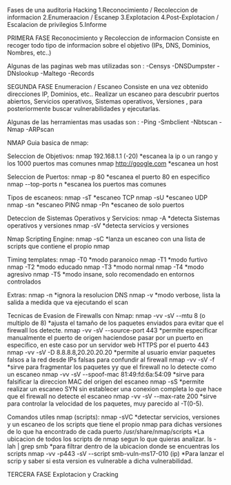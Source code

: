 Fases de una auditoria Hacking
  1.Reconocimiento / Recoleccion de informacion 
  2.Enumeraacion / Escanep
  3.Explotacion
  4.Post-Explotacion / Escalacion de privilegios 
  5.Informe



PRIMERA FASE 
Reconocimiento y Recoleccion de informacion
Consiste en recoger todo tipo de informacion sobre el objetivo (IPs, DNS, Dominios, Nombres, etc..)

Algunas de las paginas web mas utilizadas son :
-Censys
-DNSDumpster
-DNslookup
-Maltego
-Records


SEGUNDA FASE
Enumeracion / Escaneo
Consiste en una vez obtenido direcciones IP, Dominios, etc.. Realizar un escaneo para descubrir puertos abiertos, Servicios operativos, Sistemas operativos, Versiones , para posteriormente buscar vulnerabilidades y ejecutarlas.

Algunas de las herramientas mas usadas son :
-Ping
-Smbclient
-Nbtscan
-Nmap
-ARPscan

NMAP
Guia basica de nmap:

Seleccion de Objetivos:
nmap 192.168.1.1 (-20)    *escanea la ip o un rango y los 1000 puertos mas comunes
nmap http://google.com    *escanea un host

Seleccion de Puertos:
nmap -p 80           *escanea el puerto 80 en especifico
nmap --top-ports n   *escanea los puertos mas comunes

Tipos de escaneos:
nmap -sT   *escaneo TCP
nmap -sU   *escaneo UDP
nmap -sn   *escaneo PING
nmap -Pn   *escaneo de solo puertos

Deteccion de Sistemas Operativos y Servicios:
nmap -A    *detecta Sistemas operativos y versiones
nmap -sV   *detecta servicios y versiones

Nmap Scripting Engine:
nmap -sC   *lanza un escaneo con una lista de scripts que contiene el propio nmap

Timing templates:
nmap -T0   *modo paranoico
nmap -T1   *modo furtivo
nmap -T2   *modo educado
nmap -T3   *modo normal
nmap -T4   *modo agresivo
nmap -T5   *modo insane, solo recomendado en entornos controlados

Extras:
nmap -n     *ignora la resolucion DNS
nmap -v     *modo verbose, lista la salida a medida que va ejecutando el scan

Tecnicas de Evasion de Firewalls con Nmap:
nmap -vv -sV --mtu 8 (o multiplo de 8)       *ajusta el tamaño de los paquetes enviados para evitar que el firewall los detecte.
nmap -vv -sV --source-port 443               *permite especificar manualmente el puerto de origen haciendose pasar por un puerto en especifico, en  este caso por un servidor web HTTPS por el puerto 443
nmap -vv -sV -D 8.8.8.8,20.20.20.20        *permite al usuario enviar paquetes falsos a la red desde IPs falsas para confundir al firewall
nmap -vv -sV -f                              *sirve para fragmentar los paquetes yy que el firewall no lo detecte como un escaneo
nmap -vv -sV --spoof-mac 81:49:fd:6a:54:09   *sirve para falsificar la direccion MAC del origen del escaneo
nmap -sS                                     *permite realizar un escaneo SYN sin establecer una conexion completa lo que hace que el firewall no detecte el escaneo
nmap -vv -sV --max-rate 200                  *sirve para controlar la velocidad de los paquetes, muy parecido al -T(0-5).

Comandos utiles nmap (scripts):
nmap -sVC                                            *detectar servicios, versiones y un escaneo de los scripts que tiene el propio nmap para dichas versiones de lo que ha encontrado de cada puerto 
/usr/share/nmap/scripts                              *La ubicacion de todos los scripts de nmap segun lo que quieras analizar. 
ls -lah | grep smb                                   *para filtrar dentro de la ubicacion donde se encuentras los scripts
nmap -vv -p443 -sV --script smb-vuln-ms17-010 (ip)   *Para lanzar el scrip y saber si esta version es vulnerable a dicha vulnerabilidad. 

TERCERA FASE
Explotacion y Cracking

